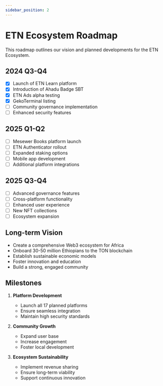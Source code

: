 ```yaml
---
sidebar_position: 2
---
```


# ETN Ecosystem Roadmap

This roadmap outlines our vision and planned developments for the ETN Ecosystem.

## 2024 Q3-Q4

- [x] Launch of ETN Learn platform
- [x] Introduction of Ahadu Badge SBT
- [x] ETN Ads alpha testing
- [x] GekoTerminal listing
- [ ] Community governance implementation
- [ ] Enhanced security features

## 2025 Q1-Q2

- [ ] Mesewer Books platform launch
- [ ] ETN Authenticator rollout
- [ ] Expanded staking options
- [ ] Mobile app development
- [ ] Additional platform integrations

## 2025 Q3-Q4

- [ ] Advanced governance features
- [ ] Cross-platform functionality
- [ ] Enhanced user experience
- [ ] New NFT collections
- [ ] Ecosystem expansion

## Long-term Vision

- Create a comprehensive Web3 ecosystem for Africa
- Onboard 30-50 million Ethiopians to the TON blockchain
- Establish sustainable economic models
- Foster innovation and education
- Build a strong, engaged community

## Milestones

1. **Platform Development**
   - Launch all 17 planned platforms
   - Ensure seamless integration
   - Maintain high security standards

2. **Community Growth**
   - Expand user base
   - Increase engagement
   - Foster local development

3. **Ecosystem Sustainability**
   - Implement revenue sharing
   - Ensure long-term viability
   - Support continuous innovation 
